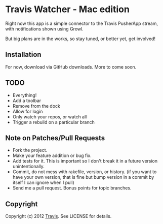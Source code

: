 # Travis Watcher - Mac edition

Right now this app is a simple connector to the Travis PusherApp stream, with
notifications shown using Growl.

But big plans are in the works, so stay tuned, or better yet, get involved!

## Installation

For now, download via GitHub downloads. More to come soon.

## TODO

* Everything!
* Add a toolbar
* Remove from the dock
* Allow for login
* Only watch your repos, or watch all
* Trigger a rebuild on a particular branch

## Note on Patches/Pull Requests

* Fork the project.
* Make your feature addition or bug fix.
* Add tests for it. This is important so I don't break it in a
  future version unintentionally.
* Commit, do not mess with rakefile, version, or history.
  (if you want to have your own version, that is fine but
   bump version in a commit by itself I can ignore when I pull)
* Send me a pull request. Bonus points for topic branches.

## Copyright

Copyright (c) 2012 [Travis](http://github.com/travis-ci). See LICENSE for
details.